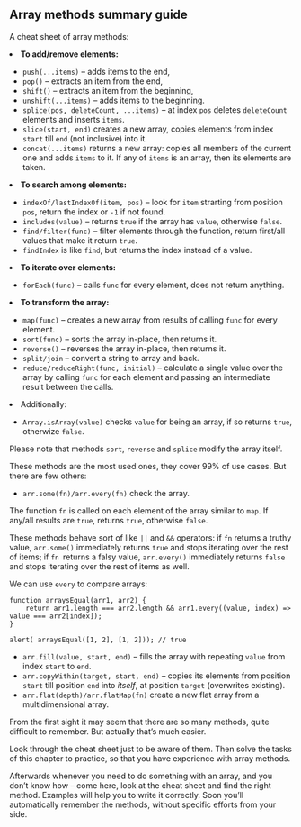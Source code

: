 ## Array methods summary guide

A cheat sheet of array methods:


<li><strong>To add/remove elements:</strong></li>
<ul>
<li><code>push(...items)</code> – adds items to the end,
</li>
<li><code>pop()</code> – extracts an item from the end,</li>
<li><code>shift()</code> – extracts an item from the beginning,</li>
<li><code>unshift(...items)</code> – adds items to the beginning.</li>
<li><code>splice(pos, deleteCount, ...items)</code> – at index <code>pos</code> deletes <code>deleteCount</code> elements and inserts <code>items</code>.</li>
<li><code>slice(start, end)</code> creates a new array, copies elements from index <code>start</code> till <code>end</code> (not inclusive) into it.</li>
<li><code>concat(...items)</code> returns a new array: copies all members of the current one and adds <code>items</code> to it. If any of <code>items</code> is an array, then its elements are taken.</li>
</ul>
<li><strong>To search among elements:</strong></li>
<ul>
<li><code>indexOf/lastIndexOf(item, pos)</code> – look for <code>item</code> strarting from position <code>pos</code>, return the index or <code>-1</code> if not found.</li>
<li><code>includes(value)</code> – returns <code>true</code> if the array has <code>value</code>, otherwise <code>false</code>.</li>
<li><code>find/filter(func)</code> – filter elements through the function, return first/all values that make it return <code>true</code>.</li>
<li><code>findIndex</code> is like <code>find</code>, but returns the index instead of a value.</li>
</ul>
<li><strong>To iterate over elements:</strong></li>
<ul>
<li><code>forEach(func)</code> – calls <code>func</code> for every element, does not return anything.</li>
</ul>
<li><strong>To transform the array:</strong></li>
<ul>
<li><code>map(func)</code> – creates a new array from results of calling <code>func</code> for every element.</li>
<li><code>sort(func)</code> – sorts the array in-place, then returns it.</li>
<li><code>reverse()</code> – reverses the array in-place, then returns it.</li>
<li><code>split/join</code> – convert a string to array and back.</li>
<li><code>reduce/reduceRight(func, initial)</code> – calculate a single value over the array by calling <code>func</code> for each element and passing an intermediate result between the calls.</li>
</ul>
<li>Additionally:</li>
<ul>
<li><code>Array.isArray(value)</code> checks <code>value</code> for being an array, if so returns <code>true</code>, otherwize <code>false</code>.</li>
</ul>

Please note that methods <code>sort</code>, <code>reverse</code> and <code>splice</code> modify the array itself.

These methods are the most used ones, they cover 99% of use cases. But there are few others:

<ul>
<li><code>arr.some(fn)/arr.every(fn)</code> check the array.</li>
</ul>

The function <code>fn</code> is called on each element of the array similar to <code>map</code>. If any/all results are <code>true</code>, returns <code>true</code>, otherwise <code>false</code>.

These methods behave sort of like <code>||</code> and <code>&&</code> operators: if <code>fn</code> returns a truthy value, <code>arr.some()</code> immediately returns <code>true</code> and stops iterating over the rest of items; if <code>fn </code>returns a falsy value, <code>arr.every()</code> immediately returns <code>false</code> and stops iterating over the rest of items as well.

We can use <code>every</code> to compare arrays:

    function arraysEqual(arr1, arr2) {
        return arr1.length === arr2.length && arr1.every((value, index) => value === arr2[index]);
    }

    alert( arraysEqual([1, 2], [1, 2])); // true

<ul>
<li><code>arr.fill(value, start, end)</code> – fills the array with repeating <code>value</code> from index <code>start</code> to <code>end</code>.</li>
<li><code>arr.copyWithin(target, start, end)</code> – copies its elements from position <code>start</code> till position <code>end</code> into <em>itself</em>, at position <code>target</code> (overwrites existing).</li>
<li><code>arr.flat(depth)/arr.flatMap(fn)</code> create a new flat array from a multidimensional array.</li>
</ul>

From the first sight it may seem that there are so many methods, quite difficult to remember. But actually that’s much easier.

Look through the cheat sheet just to be aware of them. Then solve the tasks of this chapter to practice, so that you have experience with array methods.

Afterwards whenever you need to do something with an array, and you don’t know how – come here, look at the cheat sheet and find the right method. Examples will help you to write it correctly. Soon you’ll automatically remember the methods, without specific efforts from your side.